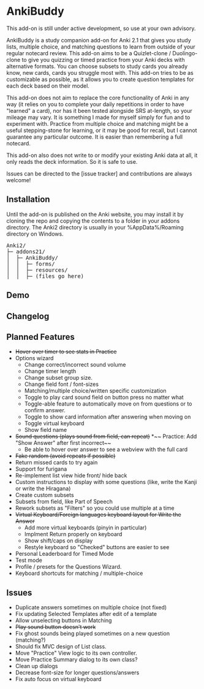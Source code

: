 # AnkiBuddy
This add-on is still under active development, so use at your own advisory.

AnkiBuddy is a study companion add-on for Anki 2.1 that gives you study lists, multiple choice, and matching questions to learn from outside of your regular notecard review.
This add-on aims to be a Quizlet-clone / Duolingo-clone to give you quizzing or timed practice from your Anki decks with alternative formats.
You can choose subsets to study cards you already know, new cards, cards you struggle most with. This add-on tries to be as customizable as possible, as it allows you to create question templates for each deck based on their model. 

This add-on does not aim to replace the core functionality of Anki in any way (it relies on you to complete your daily repetitions in order to have "learned" a card), nor has it been tested alongside SRS at-length, so your mileage may vary. It is something I made for myself simply for fun and to experiment with. Practice from multiple choice and matching might be a useful stepping-stone for learning, or it may be good for recall, but I cannot guarantee any particular outcome. It is easier than remembering a full notecard. 

This add-on also does not write to or modify your existing Anki data at all, it only reads the deck information. So it is safe to use. 

Issues can be directed to the [issue tracker] and contributions are always welcome!

## Installation

Until the add-on is published on the Anki website, you may install it by cloning the repo and copying the contents to a folder in your addons directory. The Anki2 directory is usually in your %AppData%/Roaming directory on Windows.
<pre>
Anki2/
├─ addons21/
│  ├─ AnkiBuddy/
│  │  ├─ forms/
│  │  ├─ resources/
│  │  ├─ (files go here)
</pre>
## Demo

## Changelog

## Planned Features
* ~~Hover over timer to see stats in Practice~~
* Options wizard
    * Change correct/incorrect sound volume
    * Change timer length
    * Change subset group size.
    * Change field font / font-sizes
    * Matching/multiple choice/written specific customization
    * Toggle to play card sound field on button press no matter what 
    * Toggle-able feature to automatically move on from questions or to confirm answer.
    * Toggle to show card information after answering when moving on 
    * Toggle virtual keyboard 
    * Show field name
* ~~Sound questions (plays sound from field, can repeat)~~
*~~ Practice: Add "Show Answer" after first incorrect~~
    * Be able to hover over answer to see a webview with the full card
* ~~Fake random (avoid repeats if possible)~~
* Return missed cards to try again 
* Support for  furigana
* Re-implement list view hide front/ hide back 
* Custom instructions to display with some questions (like, write the Kanji or write the Hiragana)
* Create custom subsets
* Subsets from field, like Part of Speech
* Rework subsets as "Filters" so you could use multiple at a time
* ~~Virtual Keyboard/Foreign languages keyboard layout for Write the Answer~~
    * Add more virtual keyboards (pinyin in particular)
    * Implment Return properly on keyboard
    * Show shift/caps on display
    * Restyle keyboard so "Checked" buttons are easier to see
* Personal Leaderboard for Timed Mode 
* Test mode
* Profile / presets for the Questions Wizard. 
* Keyboard shortcuts for matching / multiple-choice

## Issues
* Duplicate answers sometimes on multiple choice (not fixed) 
* Fix updating Selected Templates after edit of a template
* Allow unselecting buttons in Matching
* ~~Play sound button doesn't work~~
* Fix ghost sounds being played sometimes on a new question (matching?)
* Should fix MVC design of List class.
* Move "Practice" View logic to its own controller.
* Move Practice Summary dialog to its own class?
* Clean up dialogs
* Decrease font-size for longer questions/answers
* Fix auto focus on virtual keyboard
